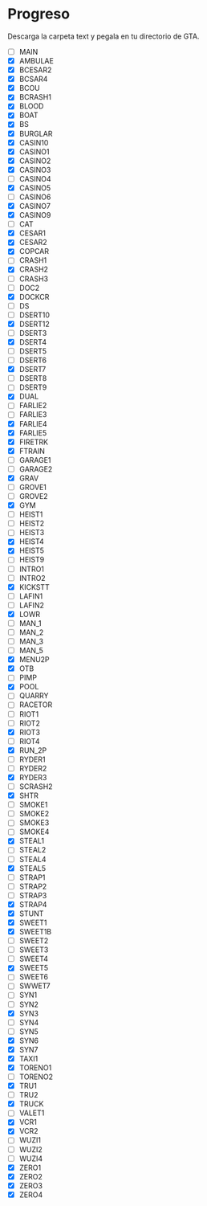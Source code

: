 # Progreso

Descarga la carpeta text y pegala en tu directorio de GTA.

- [ ] MAIN
- [X] AMBULAE
- [X] BCESAR2
- [X] BCSAR4
- [X] BCOU
- [X] BCRASH1
- [X] BLOOD
- [X] BOAT
- [X] BS
- [X] BURGLAR
- [X] CASIN10
- [X] CASINO1
- [X] CASINO2
- [X] CASINO3
- [ ] CASINO4
- [X] CASINO5
- [ ] CASINO6
- [X] CASINO7
- [X] CASINO9
- [ ] CAT
- [X] CESAR1
- [X] CESAR2
- [X] COPCAR
- [ ] CRASH1
- [X] CRASH2
- [ ] CRASH3
- [ ] DOC2
- [X] DOCKCR
- [ ] DS
- [ ] DSERT10
- [X] DSERT12
- [ ] DSERT3
- [X] DSERT4
- [ ] DSERT5
- [ ] DSERT6
- [X] DSERT7
- [ ] DSERT8
- [ ] DSERT9
- [X] DUAL
- [ ] FARLIE2
- [ ] FARLIE3
- [X] FARLIE4
- [X] FARLIE5
- [X] FIRETRK
- [X] FTRAIN
- [ ] GARAGE1
- [ ] GARAGE2
- [X] GRAV
- [ ] GROVE1
- [ ] GROVE2
- [X] GYM
- [ ] HEIST1
- [ ] HEIST2
- [ ] HEIST3
- [X] HEIST4
- [X] HEIST5
- [ ] HEIST9
- [ ] INTRO1
- [ ] INTRO2
- [X] KICKSTT
- [ ] LAFIN1
- [ ] LAFIN2
- [X] LOWR
- [ ] MAN_1
- [ ] MAN_2
- [ ] MAN_3
- [ ] MAN_5
- [X] MENU2P
- [X] OTB
- [ ] PIMP
- [X] POOL
- [ ] QUARRY
- [ ] RACETOR
- [ ] RIOT1
- [ ] RIOT2
- [X] RIOT3
- [ ] RIOT4
- [X] RUN_2P
- [ ] RYDER1
- [ ] RYDER2
- [X] RYDER3
- [ ] SCRASH2
- [X] SHTR
- [ ] SMOKE1
- [ ] SMOKE2
- [ ] SMOKE3
- [ ] SMOKE4
- [X] STEAL1
- [ ] STEAL2
- [ ] STEAL4
- [X] STEAL5
- [ ] STRAP1
- [ ] STRAP2
- [ ] STRAP3
- [X] STRAP4
- [X] STUNT
- [X] SWEET1
- [X] SWEET1B
- [ ] SWEET2
- [ ] SWEET3
- [ ] SWEET4
- [X] SWEET5
- [ ] SWEET6
- [ ] SWWET7
- [ ] SYN1
- [ ] SYN2
- [X] SYN3
- [ ] SYN4
- [ ] SYN5
- [X] SYN6
- [X] SYN7
- [X] TAXI1
- [X] TORENO1
- [ ] TORENO2
- [X] TRU1
- [ ] TRU2
- [X] TRUCK
- [ ] VALET1
- [X] VCR1
- [X] VCR2
- [ ] WUZI1
- [ ] WUZI2
- [ ] WUZI4
- [X] ZERO1
- [X] ZERO2
- [X] ZERO3
- [X] ZERO4